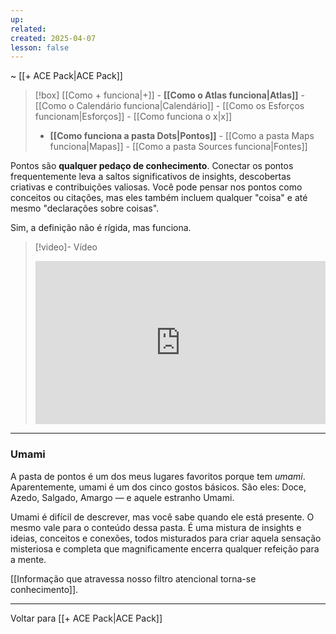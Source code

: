 ```yaml
---
up: 
related: 
created: 2025-04-07
lesson: false
---
```

~ [[+ ACE Pack|ACE Pack]] 

> [!box] [[Como + funciona|+]] - **[[Como o Atlas funciona|Atlas]]** - [[Como o Calendário funciona|Calendário]] - [[Como os Esforços funcionam|Esforços]] - [[Como funciona o x|x]] 
> - **[[Como funciona a pasta Dots|Pontos]]** - [[Como a pasta Maps funciona|Mapas]] - [[Como a pasta Sources funciona|Fontes]] 
> 

Pontos são **qualquer pedaço de conhecimento**. Conectar os pontos frequentemente leva a saltos significativos de insights, descobertas criativas e contribuições valiosas. Você pode pensar nos pontos como conceitos ou citações, mas eles também incluem qualquer "coisa" e até mesmo "declarações sobre coisas". 

Sim, a definição não é rígida, mas funciona. 

> [!video]- Vídeo
> <div style="padding:56.25% 0 0 0;position:relative;"><iframe src="https://player.vimeo.com/video/1075677609?badge=0&amp;autopause=0&amp;player_id=0&amp;app_id=58479" frameborder="0" allow="autoplay; fullscreen; picture-in-picture; clipboard-write; encrypted-media" style="position:absolute;top:0;left:0;width:100%;height:100%;" title="Como a pasta Pontos funciona"></iframe></iframe></div>

---
### Umami
A pasta de pontos é um dos meus lugares favoritos porque tem *umami*. Aparentemente, umami é um dos cinco gostos básicos. São eles: Doce, Azedo, Salgado, Amargo — e aquele estranho Umami.

Umami é difícil de descrever, mas você sabe quando ele está presente. O mesmo vale para o conteúdo dessa pasta. É uma mistura de insights e ideias, conceitos e conexões, todos misturados para criar aquela sensação misteriosa e completa que magnificamente encerra qualquer refeição para a mente.

[[Informação que atravessa nosso filtro atencional torna-se conhecimento]].

---

Voltar para [[+ ACE Pack|ACE Pack]]